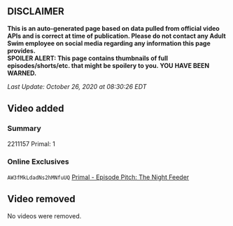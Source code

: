 ## DISCLAIMER
**This is an auto-generated page based on data pulled from official video APIs and is correct at time of publication. Please do not contact any Adult Swim employee on social media regarding any information this page provides.**  
**SPOILER ALERT: This page contains thumbnails of full episodes/shorts/etc. that might be spoilery to you. YOU HAVE BEEN WARNED.**  

_Last Update: October 26, 2020 at 08:30:26 EDT_
## Video added
### Summary
2211157 Primal: 1  
### Online Exclusives
`AW3fMkLdadNs2hMNfuUQ` [Primal - Episode Pitch: The Night Feeder](https://www.adultswim.com/videos/primal/episode-pitch-the-night-feeder)  
## Video removed
No videos were removed.  
